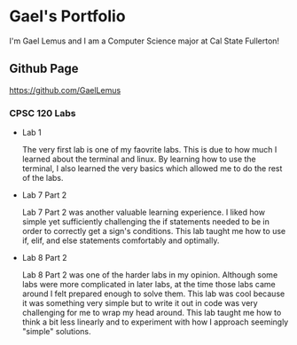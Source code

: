 # Gael's Portfolio

I'm Gael Lemus and I am a Computer Science major at Cal State Fullerton!

## Github Page

https://github.com/GaelLemus

### CPSC 120 Labs

* Lab 1

  The very first lab is one of my faovrite labs. This is due to how much I learned about the terminal and linux. By learning how to use the terminal, I also learned the very basics which allowed me to do the rest of the labs. 

* Lab 7 Part 2

  Lab 7 Part 2 was another valuable learning experience. I liked how simple yet sufficiently challenging the if statements needed to be in order to correctly get a sign's conditions. This lab taught me how to use if, elif, and else statements comfortably and optimally. 

* Lab 8 Part 2

  Lab 8 Part 2 was one of the harder labs in my opinion. Although some labs were more complicated in later labs, at the time those labs came around I felt prepared enough to solve them. This lab was cool because it was something very simple but to write it out in code was very challenging for me to wrap my head around. This lab taught me how to think a bit less linearly and to experiment with how I approach seemingly "simple" solutions. 


